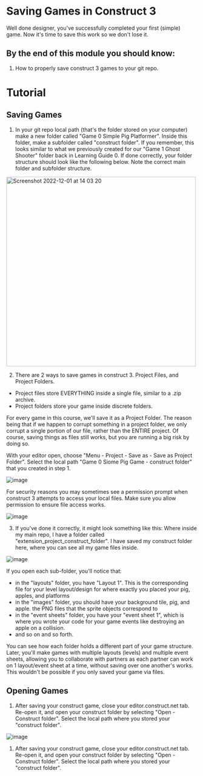 # Saving Games in Construct 3
Well done designer, you've successfully completed your first (simple) game. Now it's time to save this work so we don't lose it. 

## By the end of this module you should know:
1. How to properly save construct 3 games to your git repo.

# Tutorial

## Saving Games
1. In your git repo local path (that's the folder stored on your computer) make a new folder called "Game 0 Simple Pig Platformer". Inside this folder, make a subfolder called "construct folder". If you remember, this looks similar to what we previously created for our "Game 1 Ghost Shooter" folder back in Learning Guide 0. 
If done correctly, your folder structure should look like the following below. Note the correct main folder and subfolder structure. 

<img width="500" alt="Screenshot 2022-12-01 at 14 03 20" src="https://user-images.githubusercontent.com/101632496/205059838-2f21a49d-eb2f-4bba-a625-17a903445748.png">

2. There are 2 ways to save games in construct 3. Project Files, and Project Folders. 
* Project files store EVERYTHING inside a single file, similar to a .zip archive. 
* Project folders store your game inside discrete folders. 

For every game in this course, we'll save it as a Project Folder. The reason being that if we happen to corrupt something in a project folder, we only corrupt a single portion of our file, rather than the ENTIRE project. Of course, saving things as files still works, but you are running a big risk by doing so. 

With your editor open, choose "Menu - Project - Save as - Save as Project Folder". Select the local path "Game 0 Siome Pig Game - construct folder" that you created in step 1. 

![image](https://user-images.githubusercontent.com/101632496/205061433-7aafa119-20d0-4ff4-bdce-a8050b692141.png)

For security reasons you may sometimes see a permission prompt when construct 3 attempts to access your local files. Make sure you allow permission to ensure file access works. 

![image](https://user-images.githubusercontent.com/101632496/205061753-0f6461de-ef0a-4c9f-84e1-5e5a9d143e95.png)

3. If you've done it correctly, it might look something like this: Where inside my main repo, I have a folder called "extension_project_construct_folder". I have saved my construct folder here, where you can see all my game files inside. 

![image](https://user-images.githubusercontent.com/101632496/205061967-e7b18ce7-4912-4e0f-ab16-ce7304b6a1fa.png)

If you open each sub-folder, you'll notice that:
* in the "layouts" folder, you have "Layout 1". This is the corresponding file for your level layout/design for where exactly you placed your pig, apples, and platforms
* in the "images" folder, you should have your background tile, pig, and apple. the PNG files that the sprite objects correspond to
* in the "event sheets" folder, you have your "event sheet 1", which is where you wrote your code for your game events like destroying an apple on a collision. 
* and so on and so forth. 

You can see how each folder holds a different part of your game structure. Later, you'll make games with multiple layouts (levels) and multiple event sheets, allowing you to collaborate with partners as each partner can work on 1 layout/event sheet at a time, without saving over one another's works. This wouldn't be possible if you only saved your game via files. 

## Opening Games
1. After saving your construct game, close your editor.construct.net tab. Re-open it, and open your construct folder by selecting "Open - Construct folder". Select the local path where you stored your "construct folder". 

![image](https://user-images.githubusercontent.com/101632496/205062964-dea170fc-1053-4fea-b987-c465cf4a46f1.png)

1. After saving your construct game, close your editor.construct.net tab. Re-open it, and open your construct folder by selecting "Open - Construct folder". Select the local path where you stored your "construct folder". 

